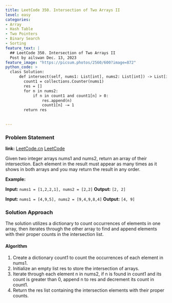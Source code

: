 ```yaml
---
title: LeetCode 350. Intersection of Two Arrays II
level: easy
categories:
- Array
- Hash Table
- Two Pointers
- Binary Search
- Sorting
feature_text: |
  ## LeetCode 350. Intersection of Two Arrays II
  Post by ailswan Dec. 13, 2023
feature_image: "https://picsum.photos/2560/600?image=872"
python_code: >
  class Solution:
      def intersect(self, nums1: List[int], nums2: List[int]) -> List[int]:
        count1 = collections.Counter(nums1)
        res = []
        for n in nums2:
            if n in count1 and count1[n] > 0:
                res.append(n)
                count1[n] -= 1
        return res
      
         
---
```


### Problem Statement
**link:**
[LeetCode.cn](https://leetcode.cn/problems/intersection-of-two-arrays-ii/)
[LeetCode](https://leetcode.com/problems/intersection-of-two-arrays-ii/)

Given two integer arrays nums1 and nums2, return an array of their intersection. Each element in the result must appear as many times as it shows in both arrays and you may return the result in any order.
 
**Example:**

**Input:** `nums1 = [1,2,2,1], nums2 = [2,2]`
**Output:** `[2, 2]`
 
**Input:** `nums1 = [4,9,5], nums2 = [9,4,9,8,4]`
**Output:** `[4, 9]`

### Solution Approach

The solution utilizes a dictionary to count occurrences of elements in one array, then iterates through the other array to find and append elements with their proper counts in the intersection list.

#### Algorithm
1. Create a dictionary count1 to count the occurrences of each element in nums1.
2. Initialize an empty list res to store the intersection of arrays.
3. Iterate through each element n in nums2, if n is found in count1 and its count is greater than 0, append n to res and decrement its count in count1.
4. Return the res list containing the intersection elements with their proper counts.